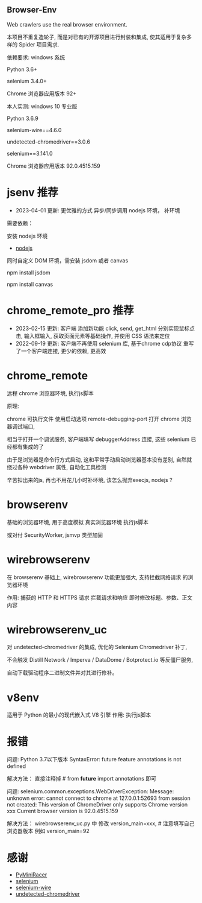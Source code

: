 ## Browser-Env
Web crawlers use the real browser environment.

本项目不重复造轮子, 而是对已有的开源项目进行封装和集成, 使其适用于复杂多样的 Spider 项目需求.

依赖要求:
windows 系统

Python 3.6+

selenium 3.4.0+

Chrome 浏览器应用版本 92+

本人实测:
windows 10 专业版

Python 3.6.9

selenium-wire==4.6.0

undetected-chromedriver==3.0.6

selenium==3.141.0

Chrome 浏览器应用版本 92.0.4515.159


# jsenv 推荐
* 2023-04-01 更新: 更优雅的方式 异步/同步调用 nodejs 环境， 补环境

需要依赖：

安装 nodejs 环境

* [nodejs](https://nodejs.org/zh-cn)

同时自定义 DOM 环境，需安装 jsdom 或者 canvas

npm install jsdom

npm install canvas


# chrome_remote_pro 推荐
* 2023-02-15 更新: 客户端 添加新功能 click, send, get_html 分别实现鼠标点击, 输入框输入, 获取页面元素等基础操作, 并使用 CSS 语法来定位
* 2022-09-19 更新: 客户端不再使用 selenium 库, 基于chrome cdp协议 重写了一个客户端连接, 更少的依赖, 更高效

# chrome_remote
远程 chrome 浏览器环境, 执行js脚本

原理: 

chrome 可执行文件 使用启动选项 remote-debugging-port 打开 chrome 浏览器调试端口, 

相当于打开一个调试服务, 客户端填写 debuggerAddress 连接, 这些 selenium 已经都有集成的了

由于是浏览器是命令行方式启动, 这和平常手动启动浏览器基本没有差别, 自然就绕过各种 webdriver 属性, 自动化工具检测

辛苦扣出来的js, 再也不用花几小时补环境, 该怎么抛弃execjs, nodejs ?

# browserenv
基础的浏览器环境, 用于高度模拟 真实浏览器环境 执行js脚本

或对付 SecurityWorker, jsmvp 类型加固

# wirebrowserenv
在 browserenv 基础上, wirebrowserenv 功能更加强大, 支持拦截网络请求 的浏览器环境

作用:
    捕获的 HTTP 和 HTTPS 请求
    拦截请求和响应
    即时修改标题、参数、正文内容


# wirebrowserenv_uc
对 undetected-chromedriver 的集成, 优化的 Selenium Chromedriver 补丁,

不会触发 Distill Network / Imperva / DataDome / Botprotect.io 等反僵尸服务,

自动下载驱动程序二进制文件并对其进行修补。

# v8env
适用于 Python 的最小的现代嵌入式 V8 引擎
作用:
    执行js脚本


# 报错
问题:
    Python 3.7以下版本
    SyntaxError: future feature annotations is not defined

解决方法：
    直接注释掉 # from __future__ import annotations 即可

问题:
    selenium.common.exceptions.WebDriverException: Message: unknown error: cannot connect to chrome at 127.0.0.1:52693
    from session not created: This version of ChromeDriver only supports Chrome version xxx
    Current browser version is 92.0.4515.159

解决方法：
    wirebrowserenv_uc.py 中 修改 version_main=xxx, # 注意填写自己浏览器版本
    例如 version_main=92

# 感谢

* [PyMiniRacer](https://github.com/sqreen/PyMiniRacer)
* [selenium](https://github.com/SeleniumHQ/selenium)
* [selenium-wire](https://github.com/wkeeling/selenium-wire)
* [undetected-chromedriver](https://github.com/ultrafunkamsterdam/undetected-chromedriver)